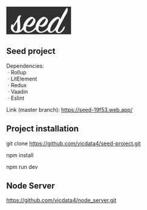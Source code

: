 ![](assets/logo_md.png)

## Seed project

Dependencies:\
&nbsp;· Rollup\
&nbsp;· LitElement\
&nbsp;· Redux\
&nbsp;· Vaadin\
&nbsp;· Eslint

Link (master branch): https://seed-19f53.web.app/

## Project installation

git clone https://github.com/vicdata4/seed-project.git

npm install

npm run dev

## Node Server

https://github.com/vicdata4/node_server.git







